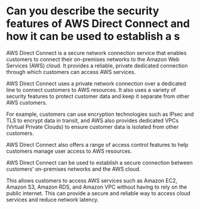 # Can you describe the security features of AWS Direct Connect and how it can be used to establish a s

AWS Direct Connect is a secure network connection service that enables customers to connect their on-premises networks to the Amazon Web Services (AWS) cloud. It provides a reliable, private dedicated connection through which customers can access AWS services.

AWS Direct Connect uses a private network connection over a dedicated line to connect customers to AWS resources. It also uses a variety of security features to protect customer data and keep it separate from other AWS customers.&#x20;

For example, customers can use encryption technologies such as IPsec and TLS to encrypt data in transit, and AWS also provides dedicated VPCs (Virtual Private Clouds) to ensure customer data is isolated from other customers.&#x20;

AWS Direct Connect also offers a range of access control features to help customers manage user access to AWS resources.

AWS Direct Connect can be used to establish a secure connection between customers’ on-premises networks and the AWS cloud.&#x20;

This allows customers to access AWS services such as Amazon EC2, Amazon S3, Amazon RDS, and Amazon VPC without having to rely on the public internet. This can provide a secure and reliable way to access cloud services and reduce network latency.
